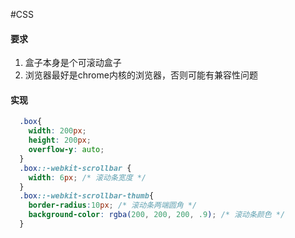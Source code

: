 #CSS 
#### 要求
1. 盒子本身是个可滚动盒子
2. 浏览器最好是chrome内核的浏览器，否则可能有兼容性问题
#### 实现
```css
  .box{
    width: 200px;
    height: 200px;
    overflow-y: auto;
  }
  .box::-webkit-scrollbar {
    width: 6px; /* 滚动条宽度 */
  }
  .box::-webkit-scrollbar-thumb{
    border-radius:10px; /* 滚动条两端圆角 */
    background-color: rgba(200, 200, 200, .9); /* 滚动条颜色 */
  }
```
